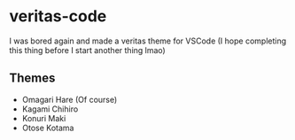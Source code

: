 # veritas-code 

I was bored again and made a veritas theme for VSCode
(I hope completing this thing before I start another thing lmao)

## Themes

<ul>
    <li>Omagari Hare (Of course)</li>
    <li>Kagami Chihiro</li>
    <li>Konuri Maki</li>
    <li>Otose Kotama</li>
</ul>